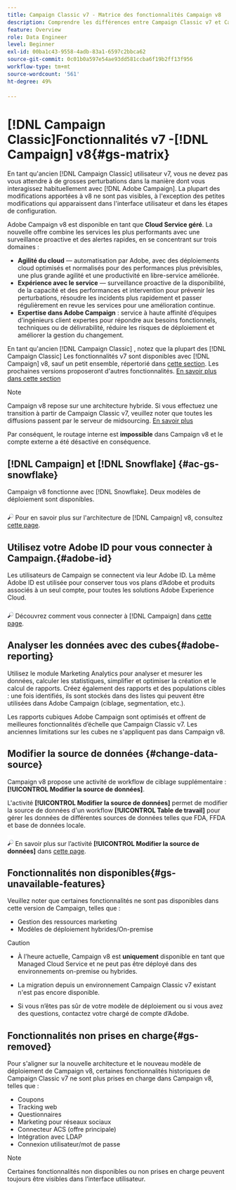```yaml
---
title: Campaign Classic v7 - Matrice des fonctionnalités Campaign v8
description: Comprendre les différences entre Campaign Classic v7 et Campaign v8
feature: Overview
role: Data Engineer
level: Beginner
exl-id: 00ba1c43-9558-4adb-83a1-6597c2bbca62
source-git-commit: 0c01b0a597e54ae93dd581ccba6f19b2ff13f956
workflow-type: tm+mt
source-wordcount: '561'
ht-degree: 49%

---
```


# [!DNL Campaign Classic]Fonctionnalités v7 -[!DNL Campaign] v8{#gs-matrix}

En tant qu&#39;ancien [!DNL Campaign Classic] utilisateur v7, vous ne devez pas vous attendre à de grosses perturbations dans la manière dont vous interagissez habituellement avec [!DNL Adobe Campaign]. La plupart des modifications apportées à v8 ne sont pas visibles, à l&#39;exception des petites modifications qui apparaissent dans l&#39;interface utilisateur et dans les étapes de configuration.

Adobe Campaign v8 est disponible en tant que **Cloud Service géré**. La nouvelle offre combine les services les plus performants avec une surveillance proactive et des alertes rapides, en se concentrant sur trois domaines :

* **Agilité du cloud** — automatisation par Adobe, avec des déploiements cloud optimisés et normalisés pour des performances plus prévisibles, une plus grande agilité et une productivité en libre-service améliorée.
* **Expérience avec le service** — surveillance proactive de la disponibilité, de la capacité et des performances et intervention pour prévenir les perturbations, résoudre les incidents plus rapidement et passer régulièrement en revue les services pour une amélioration continue.
* **Expertise dans Adobe Campaign** : service à haute affinité d’équipes d’ingénieurs client expertes pour répondre aux besoins fonctionnels, techniques ou de délivrabilité, réduire les risques de déploiement et améliorer la gestion du changement.

En tant qu&#39;ancien [!DNL Campaign Classic] , notez que la plupart des [!DNL Campaign Classic] Les fonctionnalités v7 sont disponibles avec [!DNL Campaign] v8, sauf un petit ensemble, répertorié dans [cette section](#gs-removed). Les prochaines versions proposeront d&#39;autres fonctionnalités. [En savoir plus dans cette section](#gs-unavailable-features)

>[!NOTE]
>
> Campaign v8 repose sur une architecture hybride. Si vous effectuez une transition à partir de Campaign Classic v7, veuillez noter que toutes les diffusions passent par le serveur de midsourcing. [En savoir plus](../architecture/architecture.md)
>
> Par conséquent, le routage interne est **impossible** dans Campaign v8 et le compte externe a été désactivé en conséquence.


## [!DNL Campaign] et [!DNL Snowflake] {#ac-gs-snowflake}

Campaign v8 fonctionne avec [!DNL Snowflake]. Deux modèles de déploiement sont disponibles.

![](../assets/do-not-localize/glass.png) Pour en savoir plus sur l&#39;architecture de [!DNL Campaign] v8, consultez [cette page](../architecture/architecture.md).


## Utilisez votre Adobe ID pour vous connecter à Campaign.{#adobe-id}

Les utilisateurs de Campaign se connectent via leur Adobe ID. La même Adobe ID est utilisée pour conserver tous vos plans d’Adobe et produits associés à un seul compte, pour toutes les solutions Adobe Experience Cloud.

![](../assets/do-not-localize/glass.png) Découvrez comment vous connecter à [!DNL Campaign] dans [cette page](connect.md).

## Analyser les données avec des cubes{#adobe-reporting}

Utilisez le module Marketing Analytics pour analyser et mesurer les données, calculer les statistiques, simplifier et optimiser la création et le calcul de rapports. Créez également des rapports et des populations cibles : une fois identifiés, ils sont stockés dans des listes qui peuvent être utilisées dans Adobe Campaign (ciblage, segmentation, etc.).

Les rapports cubiques Adobe Campaign sont optimisés et offrent de meilleures fonctionnalités d’échelle que Campaign Classic v7. Les anciennes limitations sur les cubes ne s&#39;appliquent pas dans Campaign v8.

## Modifier la source de données {#change-data-source}

Campaign v8 propose une activité de workflow de ciblage supplémentaire : **[!UICONTROL Modifier la source de données]**.

L&#39;activité **[!UICONTROL Modifier la source de données]** permet de modifier la source de données d&#39;un workflow **[!UICONTROL Table de travail]** pour gérer les données de différentes sources de données telles que FDA, FFDA et base de données locale.

![](../assets/do-not-localize/glass.png) En savoir plus sur l’activité **[!UICONTROL Modifier la source de données]** dans [cette page](../config/workflows.md#change-data-source-activity).

## Fonctionnalités non disponibles{#gs-unavailable-features}

Veuillez noter que certaines fonctionnalités ne sont pas disponibles dans cette version de Campaign, telles que :

* Gestion des ressources marketing
* Modèles de déploiement hybrides/On-premise

>[!CAUTION]
>
>* À l&#39;heure actuelle, Campaign v8 est **uniquement** disponible en tant que Managed Cloud Service et ne peut pas être déployé dans des environnements on-premise ou hybrides.
>
>* La migration depuis un environnement Campaign Classic v7 existant n&#39;est pas encore disponible.
>
>* Si vous n’êtes pas sûr de votre modèle de déploiement ou si vous avez des questions, contactez votre chargé de compte d’Adobe.


## Fonctionnalités non prises en charge{#gs-removed}

Pour s&#39;aligner sur la nouvelle architecture et le nouveau modèle de déploiement de Campaign v8, certaines fonctionnalités historiques de Campaign Classic v7 ne sont plus prises en charge dans Campaign v8, telles que :

* Coupons
* Tracking web
* Questionnaires
* Marketing pour réseaux sociaux
* Connecteur ACS (offre principale)
* Intégration avec LDAP
* Connexion utilisateur/mot de passe

>[!NOTE]
>
>Certaines fonctionnalités non disponibles ou non prises en charge peuvent toujours être visibles dans l’interface utilisateur.
